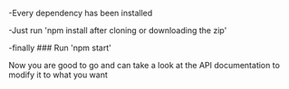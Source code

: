 -Every dependency has been installed

-Just run 'npm install after cloning or downloading the zip'

-finally ### Run 'npm start'

Now you are good to go and can take a look at the API documentation to modify it to what you want
